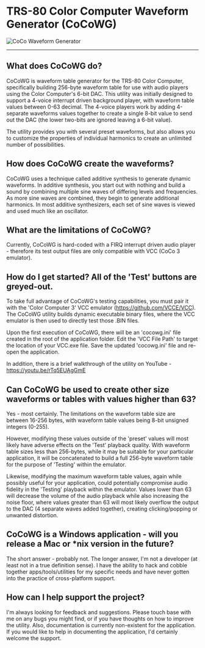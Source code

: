 # TRS-80 Color Computer Waveform Generator (CoCoWG)

![CoCo Waveform Generator](https://github.com/pfiscarelli/CoCo_Waveform_Generator/assets/30671135/a777aae9-b5f6-4652-87a8-b223c80f845e)


***
## What does CoCoWG do?

CoCoWG is waveform table generator for the TRS-80 Color Computer, specifically building 256-byte waveform table for use with audio players using the Color Computer's 6-bit DAC. This utility was initially designed to support a 4-voice interrupt driven background player, with waveform table values between 0-63 decimal. The 4-voice players work by adding 4-separate waveforms values together to create a single 8-bit value to send out the DAC (the lower two-bits are ignored leaving a 6-bit value).

The utility provides you with several preset waveforms, but also allows you to customize the properties of individual harmonics to create an unlimited number of possibilities.

## How does CoCoWG create the waveforms?

CoCoWG uses a technique called additive synthesis to generate dynamic waveforms. In additive synthesis, you start out with nothing and build a sound by combining multiple sine waves of differing levels and frequencies. As more sine waves are combined, they begin to generate additional harmonics. In most additive synthesizers, each set of sine waves is viewed and used much like an oscillator.

## What are the limitations of CoCoWG?

Currently, CoCoWG is hard-coded with a FIRQ interrupt driven audio player - therefore its test output files are only compatible with VCC (CoCo 3 emulator).

## How do I get started? All of the 'Test' buttons are greyed-out.

To take full advantage of CoCoWG's testing capabilities, you must pair it with the 'Color Computer 3' VCC emulator (https://github.com/VCCE/VCC). The CoCoWG utility builds dynamic executable binary files, where the VCC emulator is then used to directly test those .BIN files.

Upon the first execution of CoCoWG, there will be an 'cocowg.ini' file created in the root of the application folder. Edit the 'VCC File Path' to target the location of your VCC.exe file. Save the updated 'cocowg.ini' file and re-open the application.

In addition, there is a brief walkthrough of the utility on YouTube - https://youtu.be/rTq5EUAgGmE

## Can CoCoWG be used to create other size waveforms or tables with values higher than 63?

Yes - most certainly. The limitations on the waveform table size are between 16-256 bytes, with waveform table values being 8-bit unsigned integers (0-255).

However, modifying these values outside of the 'preset' values will most likely have adverse effects on the 'Test' playback quality. With waveform table sizes less than 256-bytes, while it may be suitable for your particular application, it will be concatenated to build a full 256-byte waveform table for the purpose of 'Testing' within the emulator.

Likewise, modifying the maximum waveform table values, again while possibly useful for your application, could potentially compromise audio fidelity in the 'Testing' playback within the emulator. Values lower than 63 will decrease the volume of the audio playback while also increasing the noise floor, where values greater than 63 will most likely overflow the output to the DAC (4 separate waves added together), creating clicking/popping or unwanted distortion.

## CoCoWG is a Windows application - will you release a Mac or *nix version in the future?

The short answer - probably not. The longer answer, I'm not a developer (at least not in a true definition sense). I have the ability to hack and cobble together apps/tools/utilities for my specific needs and have never gotten into the practice of cross-platform support. 

## How can I help support the project?

I'm always looking for feedback and suggestions. Please touch base with me on any bugs you might find, or if you have thoughts on how to improve the utility. Also, documentation is currently non-existent for the application. If you would like to help in documenting the application, I'd certainly welcome the support.
